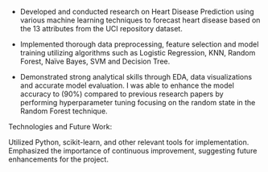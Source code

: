 - Developed and conducted research on Heart Disease Prediction using various machine learning 
techniques to forecast heart disease based on the 13 attributes from the UCI repository dataset.

- Implemented thorough data preprocessing, feature selection and model training utilizing algorithms 
such as Logistic Regression, KNN, Random Forest, Naïve Bayes, SVM and Decision Tree.

- Demonstrated strong analytical skills through EDA, data visualizations and accurate model 
evaluation. I was able to enhance the model accuracy to (90%) compared to previous research papers
by performing hyperparameter tuning focusing on the random state in the Random Forest technique.

Technologies and Future Work:

Utilized Python, scikit-learn, and other relevant tools for implementation.
Emphasized the importance of continuous improvement, suggesting future enhancements for the project.
